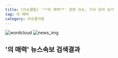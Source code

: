 ```yaml
---
title: (이슈클립) '**의 매력**' 관련 이슈, 기사 모아 보기
tag: 의 매력
category: 이슈클리핑
---
```

![wordcloud](https://s3.ap-northeast-2.amazonaws.com/lyrics101-wordcloud/2018-09-29-1538205039.png)
![news_img](https://user-images.githubusercontent.com/42597476/44507050-1206f400-a6e4-11e8-8d98-7ffbfebb353f.png)
## **'**의 매력**'** 뉴스속보 검색결과

